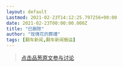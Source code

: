 ```yaml
---
layout: default
Lastmod: 2021-02-23T14:12:25.797256+00:00
date: 2021-02-23T00:00:00.000Z
title: "已删除"
author: "玫瑰花的葬禮"
tags: [翻车新闻,翻车新闻搬运]
---
```








> [点击品葱原文参与讨论](https://pincong.rocks/article/29833)

